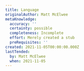 ```yaml
---
title: Language
originalAuthor: Matt McElwee
metaKnowledge:
  accuracy: ''
  certainty: possible
  completeness: Incomplete
  effort: Merely created a stub
  preRequisites: ''
created: 2021-11-05T00:00:00.000Z
lastTended:
  by: Matt McElwee
  when: 2021-11-05
---
```

